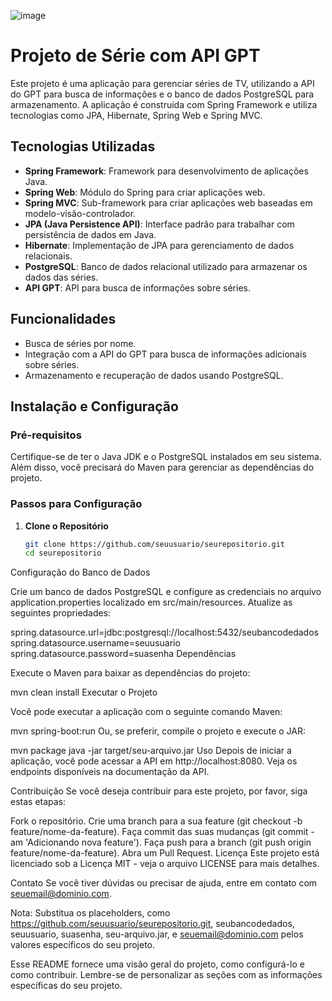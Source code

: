 

![image](https://github.com/user-attachments/assets/5fd92a66-41f9-4a39-bdab-ff9b0cac6647)
# Projeto de Série com API GPT

Este projeto é uma aplicação para gerenciar séries de TV, utilizando a API do GPT para busca de informações e o banco de dados PostgreSQL para armazenamento. A aplicação é construída com Spring Framework e utiliza tecnologias como JPA, Hibernate, Spring Web e Spring MVC.

## Tecnologias Utilizadas

- **Spring Framework**: Framework para desenvolvimento de aplicações Java.
- **Spring Web**: Módulo do Spring para criar aplicações web.
- **Spring MVC**: Sub-framework para criar aplicações web baseadas em modelo-visão-controlador.
- **JPA (Java Persistence API)**: Interface padrão para trabalhar com persistência de dados em Java.
- **Hibernate**: Implementação de JPA para gerenciamento de dados relacionais.
- **PostgreSQL**: Banco de dados relacional utilizado para armazenar os dados das séries.
- **API GPT**: API para busca de informações sobre séries.

## Funcionalidades

- Busca de séries por nome.
- Integração com a API do GPT para busca de informações adicionais sobre séries.
- Armazenamento e recuperação de dados usando PostgreSQL.

## Instalação e Configuração

### Pré-requisitos

Certifique-se de ter o Java JDK e o PostgreSQL instalados em seu sistema. Além disso, você precisará do Maven para gerenciar as dependências do projeto.

### Passos para Configuração

1. **Clone o Repositório**

   ```bash
   git clone https://github.com/seuusuario/seurepositorio.git
   cd seurepositorio
Configuração do Banco de Dados

Crie um banco de dados PostgreSQL e configure as credenciais no arquivo application.properties localizado em src/main/resources. Atualize as seguintes propriedades:


spring.datasource.url=jdbc:postgresql://localhost:5432/seubancodedados
spring.datasource.username=seuusuario
spring.datasource.password=suasenha
Dependências

Execute o Maven para baixar as dependências do projeto:


mvn clean install
Executar o Projeto

Você pode executar a aplicação com o seguinte comando Maven:


mvn spring-boot:run
Ou, se preferir, compile o projeto e execute o JAR:


mvn package
java -jar target/seu-arquivo.jar
Uso
Depois de iniciar a aplicação, você pode acessar a API em http://localhost:8080. Veja os endpoints disponíveis na documentação da API.

Contribuição
Se você deseja contribuir para este projeto, por favor, siga estas etapas:

Fork o repositório.
Crie uma branch para a sua feature (git checkout -b feature/nome-da-feature).
Faça commit das suas mudanças (git commit -am 'Adicionando nova feature').
Faça push para a branch (git push origin feature/nome-da-feature).
Abra um Pull Request.
Licença
Este projeto está licenciado sob a Licença MIT - veja o arquivo LICENSE para mais detalhes.

Contato
Se você tiver dúvidas ou precisar de ajuda, entre em contato com seuemail@dominio.com.

Nota: Substitua os placeholders, como https://github.com/seuusuario/seurepositorio.git, seubancodedados, seuusuario, suasenha, seu-arquivo.jar, e seuemail@dominio.com pelos valores específicos do seu projeto.



Esse README fornece uma visão geral do projeto, como configurá-lo e como contribuir. Lembre-se de personalizar as seções com as informações específicas do seu projeto.





